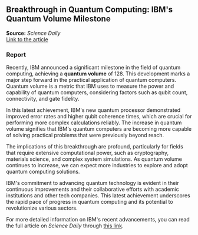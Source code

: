 ## Breakthrough in Quantum Computing: IBM's Quantum Volume Milestone

**Source:** *Science Daily*  
[Link to the article](https://www.sciencedaily.com/releases/2024/06/240608130344.htm)

### Report

Recently, IBM announced a significant milestone in the field of quantum computing, achieving a **quantum volume** of 128. This development marks a major step forward in the practical application of quantum computers. Quantum volume is a metric that IBM uses to measure the power and capability of quantum computers, considering factors such as qubit count, connectivity, and gate fidelity.

In this latest achievement, IBM's new quantum processor demonstrated improved error rates and higher qubit coherence times, which are crucial for performing more complex calculations reliably. The increase in quantum volume signifies that IBM's quantum computers are becoming more capable of solving practical problems that were previously beyond reach.

The implications of this breakthrough are profound, particularly for fields that require extensive computational power, such as cryptography, materials science, and complex system simulations. As quantum volume continues to increase, we can expect more industries to explore and adopt quantum computing solutions.

IBM's commitment to advancing quantum technology is evident in their continuous improvements and their collaborative efforts with academic institutions and other tech companies. This latest achievement underscores the rapid pace of progress in quantum computing and its potential to revolutionize various sectors.

For more detailed information on IBM's recent advancements, you can read the full article on *Science Daily* through [this link](https://www.sciencedaily.com/releases/2024/06/240608130344.htm).
